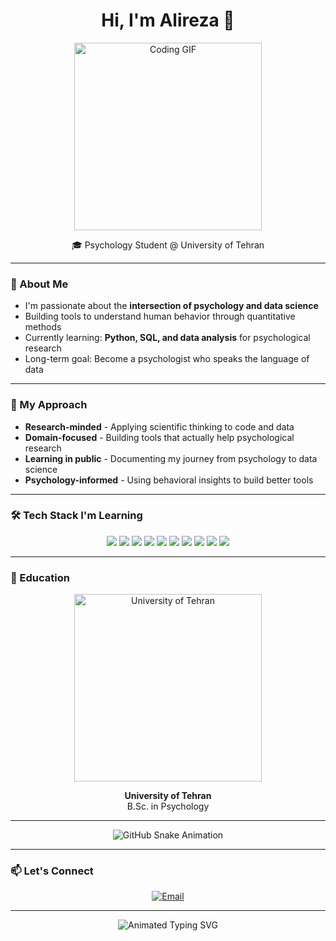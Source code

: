 <h1 align="center">Hi, I'm Alireza 👋</h1>

<p align="center">
  <img src="https://github.com/Alirizza/Alirizza/blob/main/coding.gif?raw=true" width="300" alt="Coding GIF" />
</p>

<p align="center">
  🎓 Psychology Student @ University of Tehran
</p>

---

### 🧠 About Me

- I'm passionate about the **intersection of psychology and data science**
- Building tools to understand human behavior through quantitative methods
- Currently learning: **Python, SQL, and data analysis** for psychological research
- Long-term goal: Become a psychologist who speaks the language of data

---

### 🔬 My Approach

- **Research-minded** - Applying scientific thinking to code and data
- **Domain-focused** - Building tools that actually help psychological research  
- **Learning in public** - Documenting my journey from psychology to data science
- **Psychology-informed** - Using behavioral insights to build better tools

---

### 🛠️ Tech Stack I'm Learning

<p align="center">
  <!-- Core Languages -->
  <img src="https://img.shields.io/badge/Python-3776AB?style=for-the-badge&logo=python&logoColor=white" />
  <img src="https://img.shields.io/badge/r-%23276DC3.svg?style=for-the-badge&logo=r&logoColor=white" />
  <img src="https://img.shields.io/badge/SQL-4479A1?style=for-the-badge&logo=postgresql&logoColor=white" />
  
  <!-- Data Science -->
  <img src="https://img.shields.io/badge/Pandas-150458?style=for-the-badge&logo=pandas&logoColor=white" />
  <img src="https://img.shields.io/badge/NumPy-013243?style=for-the-badge&logo=numpy&logoColor=white" />
  <img src="https://img.shields.io/badge/Jupyter-F37626?style=for-the-badge&logo=jupyter&logoColor=white" />
  
  <!-- Tools -->
  <img src="https://img.shields.io/badge/Git-F05032?style=for-the-badge&logo=git&logoColor=white" />
  
  <!-- Web & Data -->
  <img src="https://img.shields.io/badge/Requests-3776AB?style=for-the-badge&logo=python&logoColor=white" />
  <img src="https://img.shields.io/badge/Beautiful_Soup-3776AB?style=for-the-badge&logo=python&logoColor=white" />
  <img src="https://img.shields.io/badge/Matplotlib-3776AB?style=for-the-badge&logo=python&logoColor=white" />
</p>

---

### 🏫 Education

<p align="center">
  <img src="https://github.com/Alirizza/Alirizza/blob/main/Tehran.png?raw=true" alt="University of Tehran" width="300"/>
</p>

<p align="center"><strong>University of Tehran</strong><br>B.Sc. in Psychology<br>

---

<p align="center">
  <img src="https://github.com/Alirizza/Alirizza/blob/output/github-snake-dark.svg" alt="GitHub Snake Animation" />
</p>

---

### 📫 Let's Connect

<p align="center">
  <a href="mailto:re.alireza1729@gmail.com" target="_blank">
    <img src="https://img.shields.io/badge/Email-re.alireza1729@gmail.com-red?style=for-the-badge&logo=gmail" alt="Email" />
  </a>
</p>

---

<p align="center">
  <img src="https://readme-typing-svg.demolab.com?font=Fira+Code&size=16&pause=1000&color=3776AB&center=true&vCenter=true&width=700&lines=Data+understands+the+what,+psychology+understands+the+why" alt="Animated Typing SVG" />
</p>
